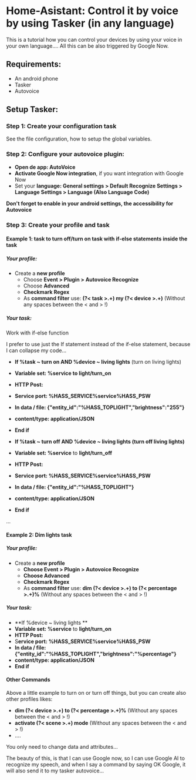 # Home-Asistant: Control it by voice by using Tasker (in any language)

This is a tutorial how you can control your devices by using your voice in your own language....
All this can be also triggered by Google Now.

## Requirements:
- An android phone
- Tasker
- Autovoice

## Setup Tasker:

### Step 1: Create your configuration task

See the file configuration, how to setup the global variables.

### Step 2: Configure your autovoice plugin:

- **Open de app: AutoVoice**
- **Activate Google Now integration**, if you want integration with Google Now
- Set your **language: General settings > Default Recognize Settings > Language Settings > Language (Also Language Code)**

**Don't forget to enable in your android settings, the accessibility for Autovoice**

### Step 3: Create your profile and task

#### Example 1: task to turn off/turn on task with if-else statements inside the task

##### Your profile:

- Create a **new profile**
  - Choose **Event > Plugin > Autovoice Recognize**
  - Choose **Advanced**
  - **Checkmark Regex**
  - As **command filter** use: **(?< task >.+) my (?< device >.+)** (Without any spaces between the < and > !)

##### Your task:

Work with if-else function

I prefer to use just the If statement instead of the if-else statement, because I can collapse my code...

- **If %task ~ turn on AND %device ~ living lights** (turn on living lights)
- **Variable set: %service to light/turn_on**
- **HTTP Post:**
 - **Service port: %HASS_SERVICE%service%HASS_PSW**
 - **In data / file: {"entity_id":"%HASS_TOPLIGHT","brightness":"255"}**
 - **content/type: application/JSON**
- **End if**

- **If %task ~ turn off AND %device ~ living lights (turn off living lights)**
- **Variable set: %service** to **light/turn_off**
- **HTTP Post:**
 - **Service port: %HASS_SERVICE%service%HASS_PSW**
 - **In data / file: {"entity_id":"%HASS_TOPLIGHT"}**
 - **content/type: application/JSON**
- **End if**

...

#### Example 2: Dim lights task

##### Your profile:

- Create a **new profile**
  - **Choose Event > Plugin > Autovoice Recognize**
  - **Choose Advanced**
  - **Checkmark Regex**
  - As **command filter** use: **dim (?< device >.+) to (?< percentage >.+)%** (Without any spaces between the < and > !)

##### Your task:

- **If %device ~ living lights **
- **Variable set: %service** to **light/turn_on**
- **HTTP Post:**
 - S**ervice port: %HASS_SERVICE%service%HASS_PSW**
 - **In data / file: {"entity_id":"%HASS_TOPLIGHT","brightness":"%percentage"}**
 - **content/type: application/JSON**
- **End if**

#### Other Commands

Above a little example to turn on or turn off things, but you can create also other profiles likes:

- **dim (?< device >.+) to (?< percentage >.+)%** (Without any spaces between the < and > !)
- **activate (?< scene >.+) mode** (Without any spaces between the < and > !)
- ....

You only need to change data and attributes...

The beauty of this, is that I can use Google now, so I can use Google AI to recognize my speech, and when I say a command by saying OK Google, it will also send it to my tasker autovoice...
